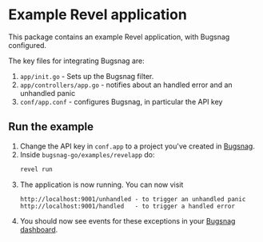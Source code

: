 # Example Revel application

This package contains an example Revel application, with Bugsnag configured.

The key files for integrating Bugsnag are:

1. `app/init.go` - Sets up the Bugsnag filter.
1. `app/controllers/app.go` - notifies about an handled error and an unhandled panic
1. `conf/app.conf` - configures Bugsnag, in particular the API key

## Run the example

1. Change the API key in `conf.app` to a project you've created in [Bugsnag](https://app.bugsnag.com).
1. Inside `bugsnag-go/examples/revelapp` do:
    ```bash
    revel run
    ```
1. The application is now running. You can now visit
    ```
    http://localhost:9001/unhandled - to trigger an unhandled panic
    http://localhost:9001/handled   - to trigger a handled error
    ```
1. You should now see events for these exceptions in your [Bugsnag dashboard](https://app.bugsnag.com).
